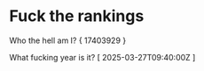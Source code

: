 # Fuck the rankings

Who the hell am I?
{ 17403929 }

What fucking year is it?
[ 2025-03-27T09:40:00Z ]
